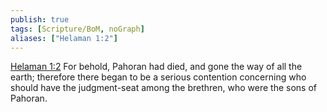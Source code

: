 ```yaml
---
publish: true
tags: [Scripture/BoM, noGraph]
aliases: ["Helaman 1:2"]
---
```

[Helaman 1:2](https://churchofjesuschrist.org/study/scriptures/bofm/hel/1?lang=eng&id=p2#p2) For behold, Pahoran had died, and gone the way of all the earth; therefore there began to be a serious contention concerning who should have the judgment-seat among the brethren, who were the sons of Pahoran.
